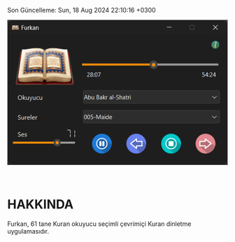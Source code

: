 Son Güncelleme:  Sun, 18 Aug 2024 22:10:16 +0300

![furkan_v1](https://github.com/fbostanci/furkan/blob/main/furkan_v1.png)

<br>

HAKKINDA
==

Furkan, 61 tane Kuran okuyucu seçimli çevrimiçi Kuran dinletme uygulamasıdır.
